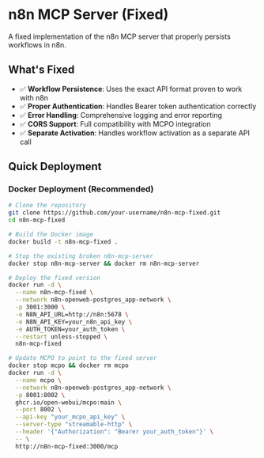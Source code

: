 # n8n MCP Server (Fixed)

A fixed implementation of the n8n MCP server that properly persists workflows in n8n.

## What's Fixed

- ✅ **Workflow Persistence**: Uses the exact API format proven to work with n8n
- ✅ **Proper Authentication**: Handles Bearer token authentication correctly
- ✅ **Error Handling**: Comprehensive logging and error reporting
- ✅ **CORS Support**: Full compatibility with MCPO integration
- ✅ **Separate Activation**: Handles workflow activation as a separate API call

## Quick Deployment

### Docker Deployment (Recommended)

```bash
# Clone the repository
git clone https://github.com/your-username/n8n-mcp-fixed.git
cd n8n-mcp-fixed

# Build the Docker image
docker build -t n8n-mcp-fixed .

# Stop the existing broken n8n-mcp-server
docker stop n8n-mcp-server && docker rm n8n-mcp-server

# Deploy the fixed version
docker run -d \
  --name n8n-mcp-fixed \
  --network n8n-openweb-postgres_app-network \
  -p 3001:3000 \
  -e N8N_API_URL=http://n8n:5678 \
  -e N8N_API_KEY=your_n8n_api_key \
  -e AUTH_TOKEN=your_auth_token \
  --restart unless-stopped \
  n8n-mcp-fixed

# Update MCPO to point to the fixed server
docker stop mcpo && docker rm mcpo
docker run -d \
  --name mcpo \
  --network n8n-openweb-postgres_app-network \
  -p 8001:8002 \
  ghcr.io/open-webui/mcpo:main \
  --port 8002 \
  --api-key "your_mcpo_api_key" \
  --server-type "streamable-http" \
  --header '{"Authorization": "Bearer your_auth_token"}' \
  -- \
  http://n8n-mcp-fixed:3000/mcp
